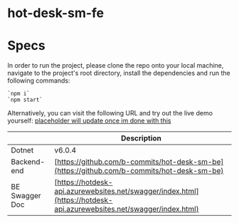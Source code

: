 # hot-desk-sm-fe

# Specs

In order to run the project, please clone the repo onto your local machine, navigate to the project's root directory, install the dependencies and run the following commands:

    `npm i`
    `npm start`

Alternatively, you can visit the following URL and try out the live demo yourself:
[placeholder will update once im done with this](https://hotdesk-api.azurewebsites.net/swagger/index.html)

|                  | Description                                     |
| ---------------- | ----------------------------------------------- |
| Dotnet           | v6.0.4                                          |
| Backend-end      | [https://github.com/b-commits/hot-desk-sm-be](https://github.com/b-commits/hot-desk-sm-be) |
| BE Swagger Doc      | [https://hotdesk-api.azurewebsites.net/swagger/index.html](https://hotdesk-api.azurewebsites.net/swagger/index.html) |
